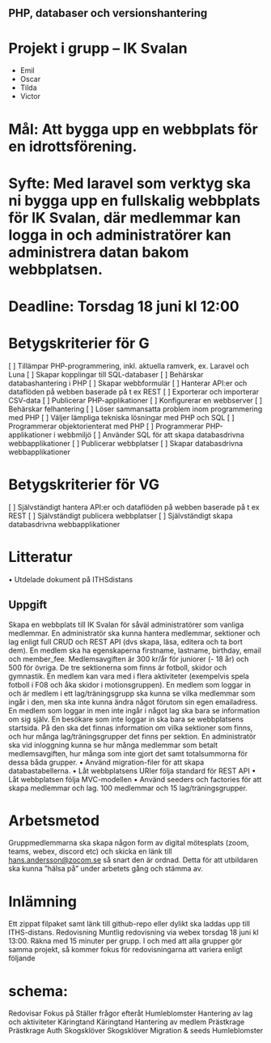 
## PHP, databaser och versionshantering
  
# Projekt i grupp – IK Svalan
  * Emil
  * Oscar
  * Tilda
  * Victor
# Mål: Att bygga upp en webbplats för en idrottsförening.

# Syfte: Med laravel som verktyg ska ni bygga upp en fullskalig webbplats för IK Svalan, där medlemmar kan logga in och administratörer kan administrera datan bakom webbplatsen.

# Deadline: Torsdag 18 juni kl 12:00

# Betygskriterier för G
[ ] Tillämpar PHP-programmering, inkl. aktuella ramverk, ex. Laravel och Luna
[ ] Skapar kopplingar till SQL-databaser
[ ] Behärskar databashantering i PHP
[ ] Skapar webbformulär
[ ] Hanterar API:er och dataflöden på webben baserade på t ex REST
[ ] Exporterar och importerar CSV-data
[ ] Publicerar PHP-applikationer
[ ] Konfigurerar en webbserver
[ ] Behärskar felhantering
[ ] Löser sammansatta problem inom programmering med PHP
[ ] Väljer lämpliga tekniska lösningar med PHP och SQL
[ ] Programmerar objektorienterat med PHP
[ ] Programmerar PHP-applikationer i webbmiljö
[ ] Använder SQL för att skapa databasdrivna webbapplikationer
[ ] Publicerar webbplatser
[ ] Skapar databasdrivna webbapplikationer

# Betygskriterier för VG
[ ] Självständigt hantera API:er och dataflöden på webben baserade på t ex REST
[ ] Självständigt publicera webbplatser
[ ] Självständigt skapa databasdrivna webbapplikationer

# Litteratur
• Utdelade dokument på ITHSdistans

## Uppgift
Skapa en webbplats till IK Svalan för såväl administratörer som vanliga medlemmar. En administratör
ska kunna hantera medlemmar, sektioner och lag enligt full CRUD och REST API (dvs skapa, läsa,
editera och ta bort dem).
En medlem ska ha egenskaperna firstname, lastname, birthday, email och member_fee.
Medlemsavgiften är 300 kr/år för juniorer (- 18 år) och 500 för övriga.
De tre sektionerna som finns är fotboll, skidor och gymnastik.
En medlem kan vara med i flera aktiviteter (exempelvis spela fotboll i F08 och åka skidor i
motionsgruppen).
En medlem som loggar in och är medlem i ett lag/träningsgrupp ska kunna se vilka medlemmar som
ingår i den, men ska inte kunna ändra något förutom sin egen emailadress.
En medlem som loggar in men inte ingår i något lag ska bara se information om sig själv.
En besökare som inte loggar in ska bara se webbplatsens startsida. På den ska det finnas information
om vilka sektioner som finns, och hur många lag/träningsgrupper det finns per sektion.
En administratör ska vid inloggning kunna se hur många medlemmar som betalt medlemsavgiften,
hur många som inte gjort det samt totalsummorna för dessa båda grupper.
• Använd migration-filer för att skapa databastabellerna.
• Låt webbplatsens URIer följa standard för REST API
• Låt webbplatsen följa MVC-modellen
• Använd seeders och factories för att skapa medlemmar och lag. 100 medlemmar och 15
lag/träningsgrupper.

# Arbetsmetod
Gruppmedlemmarna ska skapa någon form av digital mötesplats (zoom, teams, webex, discord etc)
och skicka en länk till hans.andersson@zocom.se så snart den är ordnad. Detta för att utbildaren ska
kunna ”hälsa på” under arbetets gång och stämma av.

# Inlämning
Ett zippat filpaket samt länk till github-repo eller dylikt ska laddas upp till ITHS-distans.
Redovisning
Muntlig redovisning via webex torsdag 18 juni kl 13:00. Räkna med 15 minuter per grupp. I och med
att alla grupper gör samma projekt, så kommer fokus för redovisningarna att variera enligt följande

# schema:
Redovisar Fokus på Ställer frågor efteråt
Humleblomster Hantering av lag och aktiviteter Käringtand
Käringtand Hantering av medlem Prästkrage
Prästkrage Auth Skogsklöver
Skogsklöver Migration & seeds Humleblomster